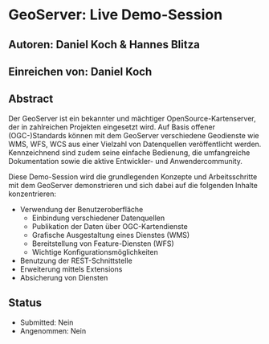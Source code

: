 # GeoServer: Live Demo-Session

## Autoren: Daniel Koch & Hannes Blitza

## Einreichen von: Daniel Koch

## Abstract

Der GeoServer ist ein bekannter und mächtiger OpenSource-Kartenserver, der in
zahlreichen Projekten eingesetzt wird. Auf Basis offener (OGC-)Standards können
mit dem GeoServer verschiedene Geodienste wie WMS, WFS, WCS aus einer Vielzahl
von Datenquellen veröffentlicht werden. Kennzeichnend sind zudem seine einfache
Bedienung, die umfangreiche Dokumentation sowie die aktive Entwickler- und
Anwendercommunity.

Diese Demo-Session wird die grundlegenden Konzepte und Arbeitsschritte mit dem
GeoServer demonstrieren und sich dabei auf die folgenden Inhalte konzentrieren:

* Verwendung der Benutzeroberfläche
  * Einbindung verschiedener Datenquellen
  * Publikation der Daten über OGC-Kartendienste
  * Grafische Ausgestaltung eines Dienstes (WMS)
  * Bereitstellung von Feature-Diensten (WFS)
  * Wichtige Konfigurationsmöglichkeiten
* Benutzung der REST-Schnittstelle
* Erweiterung mittels Extensions
* Absicherung von Diensten

## Status

* Submitted: Nein
* Angenommen: Nein